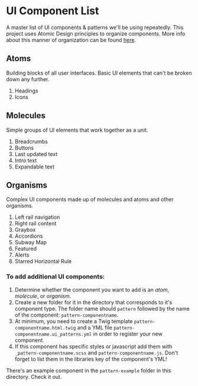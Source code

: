 # UI Component List
A master list of UI components & patterns we'll be using repeatedly. This project uses Atomic Design principles
to organize components. More info about this manner of organization can be found [here](http://atomicdesign.bradfrost.com/chapter-2/).


## Atoms
Building blocks of all user interfaces. Basic UI elements that can't be broken down any further.
1. Headings
2. Icons

## Molecules
Simple groups of UI elements that work together as a unit.
1. Breadcrumbs
2. Buttons
3. Last updated text
4. Intro text
5. Expandable text

## Organisms
Complex UI components made up of molecules and atoms and other organisms. 
1. Left rail navigation
2. Right rail content
3. Graybox
4. Accordions
5. Subway Map
6. Featured
7. Alerts
8. Starred Horizontal Rule


### To add additional UI components:

1. Determine whether the component you want to add is an *atom*, *molecule*, or *organism*.
2. Create a new folder for it in the directory that corresponds to it's component type. The folder name should `pattern` followed by the name of the component:
`pattern-componentname`.
3. At minimum, you need to create a Twig template `pattern-componentname.html.twig` and a YML file `pattern-componentname.ui_patterns.yml` in order to register
your new component. 
4. If this component has specific styles or javascript add them with `_pattern-componentname.scss` and `pattern-componentname.js`. Don't forget to list them in the 
libraries key of the component's YML!

There's an example component in the `pattern-example` folder in this directory. Check it out.



